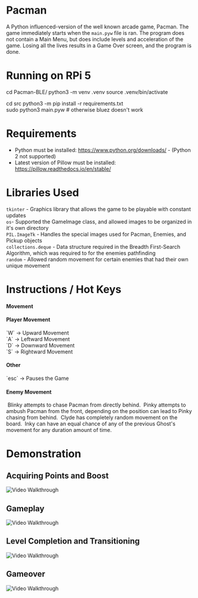 # Pacman
A Python influenced-version of the well known arcade game, Pacman. The game immediately starts when the `main.pyw` file is ran. The program does not contain a Main Menu, but does include levels and acceleration of the game. Losing all the lives results in a Game Over screen, and the program is done.


# Running on RPi 5

cd Pacman-BLE/
python3 -m venv .venv
source .venv/bin/activate

cd src
python3 -m pip install -r requirements.txt  
sudo python3 main.pyw # otherwise bluez doesn't work 


# Requirements
- Python must be installed: https://www.python.org/downloads/ - (Python 2 not supported)
- Latest version of Pillow must be installed: https://pillow.readthedocs.io/en/stable/

# Libraries Used
`tkinter` - Graphics library that allows the game to be playable with constant updates <br />
`os`- Supported the GameImage class, and allowed images to be organized in it's own directory <br />
`PIL.ImageTk` - Handles the special images used for Pacman, Enemies, and Pickup objects <br />
`collections.deque` - Data structure required in the Breadth First-Search Algorithm, which was required to for the enemies pathfinding <br />
`random` - Allowed random movement for certain enemies that had their own unique movement <br />

# Instructions / Hot Keys
<h4> Movement </h4>

<h4> Player Movement </h4>
`W` -> Upward Movement        <br />
`A` -> Leftward Movement      <br />
`D` -> Downward Movement      <br />
`S` -> Rightward Movement     <br />

<h4> Other </h4>
`esc` -> Pauses the Game <br />

<h4> Enemy Movement </h4>
<img src='static/images/blinky.png' title='' width='' alt='' /> Blinky attempts to chase Pacman from directly behind.
<img src='static/images/pinky.png' title='' width='' alt='' /> Pinky attempts to ambush Pacman from the front, depending on the position can
lead to Pinky chasing from behind.
<img src='static/images/clyde.png' title='' width='' alt='' /> Clyde has completely random movement on the board.
<img src='static/images/inky.png' title='' width='' alt='' /> Inky can have an equal chance of any of the previous Ghost's movement for
any duration amount of time.


# Demonstration #

## Acquiring Points and Boost
<img src='static/gifs/boost.gif' title='Video Walkthrough' width='' alt='Video Walkthrough' />

## Gameplay
<img src='static/gifs/gameplay2.gif' title='Video Walkthrough' width='' alt='Video Walkthrough' />

## Level Completion and Transitioning
<img src='static/gifs/transition.gif' title='Video Walkthrough' width='' alt='Video Walkthrough' />

## Gameover
<img src='static/gifs/gameover.gif' title='Video Walkthrough' width='' alt='Video Walkthrough' />
